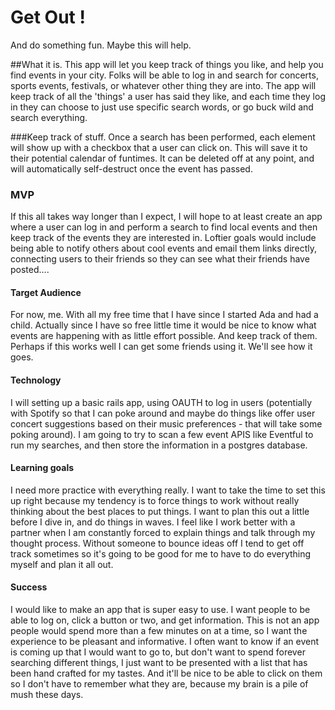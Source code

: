 # Get Out !
And do something fun.  Maybe this will help.

##What it is.
This app will let you keep track of things you like, and help you find events in your city.
Folks will be able to log in and search for concerts, sports events, festivals, or whatever other thing they are into.  The app will keep track of all the 'things' a user has said they like, and each time they log in they can choose to just use specific search words, or go buck wild and search everything.  

###Keep track of stuff.
Once a search has been performed, each element will show up with a checkbox that a user can click on.  This will save it to their potential calendar of funtimes.  It can be deleted off at any point, and will automatically self-destruct once the event has passed.  

### MVP
If this all takes way longer than I expect, I will hope to at least create an app where a user can log in and perform a search to find local events and then keep track of the events they are interested in.  Loftier goals would include being able to notify others about cool events and email them links directly, connecting users to their friends so they can see what their friends have posted....

#### Target Audience
For now, me.  With all my free time that I have since I started Ada and had a child.  Actually since I have so free little time it would be nice to know what events are happening with as little effort possible.  And keep track of them.  Perhaps if this works well I can get some friends using it. We'll see how it goes.

#### Technology
I will setting up a basic rails app, using OAUTH to log in users (potentially with Spotify so that I can poke around and maybe do things like offer user concert suggestions based on their music preferences - that will take some poking around). I am going to try to scan a few event APIS like Eventful to run my searches, and then store the information in a postgres database.

#### Learning goals
I need more practice with everything really.  I want to take the time to set this up right because my tendency is to force things to work without really thinking about the best places to put things.  I want to plan this out a little before I dive in, and do things in waves.  I feel like I work better with a partner when I am constantly forced to explain things and talk through my thought process.  Without someone to bounce ideas off I tend to get off track sometimes so it's going to be good for me to have to do everything myself and plan it all out.

#### Success
I would like to make an app that is super easy to use.  I want people to be able to log on, click a button or two, and get information.  This is not an app people would spend more than a few minutes on at a time, so I want the experience to be pleasant and informative.  I often want to know if an event is coming up that I would want to go to, but don't want to spend forever searching different things, I just want to be presented with a list that has been hand crafted for my tastes.  And it'll be nice to be able to click on them so I don't have to remember what they are, because my brain is a pile of mush these days. 
